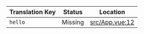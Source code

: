 | Translation Key | Status | Location |
|-----------------|--------|----------|
| `hello` | Missing | [src/App.vue:12](https://github.com/staging-gh-org/testRepo/blob/e4d38943fc4e287766c119946eba8521b78002bf/src/App.vue#L12) |
